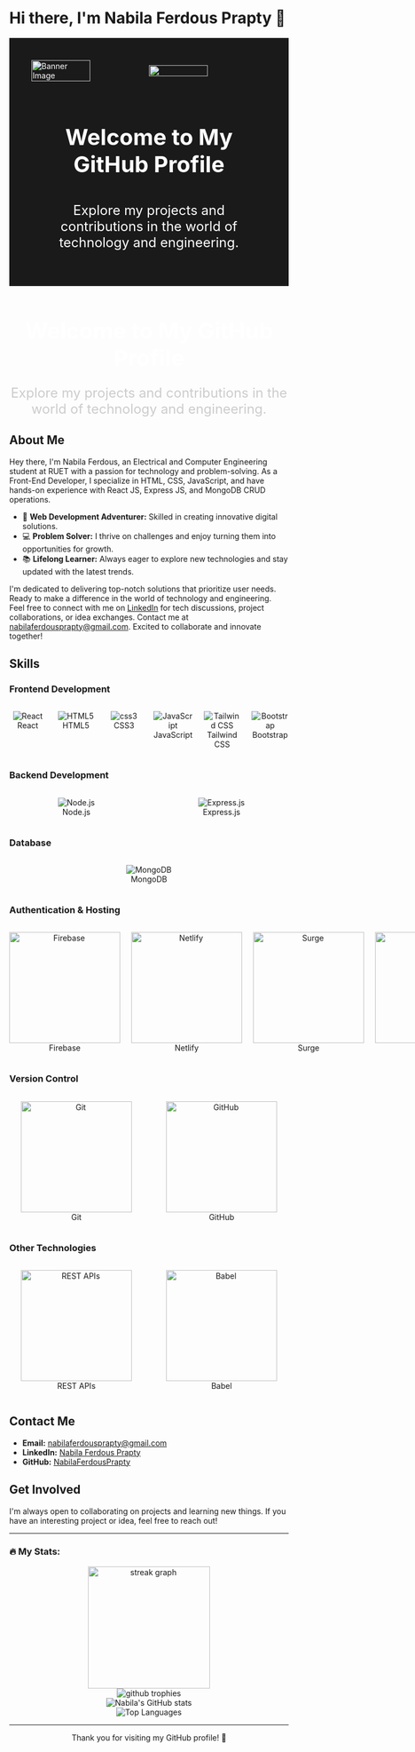 
# Hi there, I'm Nabila Ferdous Prapty 👋
<div style="display: flex; align-items: center; justify-content: center; flex-direction: column; background-color: #1a1a1a; color: #fff; padding: 40px;">

  <div style="display: flex; align-items: center; justify-content: space-between; width: 100%; max-width: 800px;">
    <img src="https://i.ibb.co/w7m3zzG/output-onlinegiftools-1.gif" alt="Banner Image" style="width: 50%; max-width: 400px; height: auto; margin-bottom: 20px;">
    <img src="https://i.ibb.co/CP97V6n/Screenshot-2024-06-15-031730-removebg-preview.png" style="width: 50%; max-width: 400px; height: auto; margin-bottom: 20px;">
  </div>

  <h2 style="font-size: 2.5rem; text-align: center; margin-bottom: 20px;">Welcome to My GitHub Profile</h2>
  <p style="font-size: 1.5rem; text-align: center;">Explore my projects and contributions in the world of technology and engineering.</p>
</div>

  
  <h2 style="font-size: 2.5rem; color: #fff; text-align: center; margin-bottom: 20px;">Welcome to My GitHub Profile</h2>
  <p style="font-size: 1.5rem; color: #ccc; text-align: center;">Explore my projects and contributions in the world of technology and engineering.</p>
</div>

## About Me

Hey there, I'm Nabila Ferdous, an Electrical and Computer Engineering student at RUET with a passion for technology and problem-solving. As a Front-End Developer, I specialize in HTML, CSS, JavaScript, and have hands-on experience with React JS, Express JS, and MongoDB CRUD operations.

- 🔭 **Web Development Adventurer:** Skilled in creating innovative digital solutions.
- 💻 **Problem Solver:** I thrive on challenges and enjoy turning them into opportunities for growth.
- 📚 **Lifelong Learner:** Always eager to explore new technologies and stay updated with the latest trends.

I'm dedicated to delivering top-notch solutions that prioritize user needs. Ready to make a difference in the world of technology and engineering. Feel free to connect with me on [LinkedIn](https://www.linkedin.com/in/nabila-ferdous-prapty/) for tech discussions, project collaborations, or idea exchanges. Contact me at nabilaferdousprapty@gmail.com. Excited to collaborate and innovate together!

## Skills

### Frontend Development
<div style="display: flex; flex-wrap: wrap;">
  <div style="flex: 1; margin-right: 20px;">
    <p style="text-align: center;">
      <img src="https://media4.giphy.com/media/RJzm826vu7WbJvBtxX/giphy.gif?cid=6c09b952yehfpm7f3rtcd302yll171oepwriu70ygwlmskh0&ep=v1_internal_gif_by_id&rid=giphy.gif&ct=s" alt="React">
      <br>React
    </p>
  </div>
  <div style="flex: 1; margin-right: 20px;">
    <p style="text-align: center;">
      <img src="https://i.gifer.com/embedded/download/DEnd.gif" alt="HTML5">
      <br>HTML5
    </p>
  </div>
  <div style="flex: 1; margin-right: 20px;">
    <p style="text-align: center;">
     <img src="https://media.giphy.com/media/fsEaZldNC8A1PJ3mwp/giphy.gif" alt="css3">
      <br>CSS3
    </p>
  </div>
  <div style="flex: 1; margin-right: 20px;">
    <p style="text-align: center;">
      <img src="https://assets-v2.lottiefiles.com/a/edd9e57c-1175-11ee-923c-97d89504acf4/l26hXkGwri.gif" alt="JavaScript">
      <br>JavaScript
    </p>
  </div>
  <div style="flex: 1; margin-right: 20px;">
    <p style="text-align: center;">
      <img src="https://trapfether.gallerycdn.vsassets.io/extensions/trapfether/tailwind-raw-reorder/3.2.0/1706903284985/Microsoft.VisualStudio.Services.Icons.Default" alt="Tailwind CSS">
      <br>Tailwind CSS
    </p>
  </div>
  <div style="flex: 1;">
    <p style="text-align: center;">
      <img src="https://miro.medium.com/v2/resize:fit:512/1*6fzxZyDPD_8RRsmHpQr-vw.gif" alt="Bootstrap">
      <br>Bootstrap
    </p>
  </div>
</div>

### Backend Development
<div style="display: flex;">
  <div style="flex: 1; margin-right: 20px;">
    <p style="text-align: center;">
      <img src="https://user-images.githubusercontent.com/97989643/224550089-f2541ade-c5c6-4afa-8538-51a8dda4e23b.gif" alt="Node.js">
      <br>Node.js
    </p>
  </div>
  <div style="flex: 1;">
    <p style="text-align: center;">
      <img src="https://miro.medium.com/v2/resize:fit:1400/1*5ZLTnnDA1pHRtwXvxq_LAg.png" alt="Express.js">
      <br>Express.js
    </p>
  </div>
</div>

### Database
<div style="display: flex;">
  <div style="flex: 1;">
    <p style="text-align: center;">
      <img src="https://miro.medium.com/v2/resize:fit:1200/0*GTTsEc-bsWoqcOoM.gif" alt="MongoDB">
      <br>MongoDB
    </p>
  </div>
</div>

### Authentication & Hosting
<div style="display: flex;">
  <div style="flex: 1; margin-right: 20px;">
    <p style="text-align: center;">
      <img src="https://cdn.dribbble.com/users/6295/screenshots/2923288/firebaseload.gif" alt="Firebase" style="height: 200px;">
      <br>Firebase
    </p>
  </div>
  <div style="flex: 1; margin-right: 20px;">
    <p style="text-align: center;">
      <img src="https://cdn.sanity.io/images/o0o2tn5x/production/853f17bcb1c0c264dab052006ef61fcf2893987f-1200x675.gif?" alt="Netlify" style="height: 200px;">
      <br>Netlify
    </p>
  </div>
  <div style="flex: 1; margin-right: 20px;">
    <p style="text-align: center;">
      <img src="https://i.pinimg.com/originals/42/42/6c/42426c87c13178f2fb2c390037ddb9fa.gif" alt="Surge" style="height: 200px;">
      <br>Surge
    </p>
  </div>
  <div style="flex: 1;">
    <p style="text-align: center;">
      <img src="https://miro.medium.com/v2/resize:fit:1400/0*YA1PkhijqVKXdDye.gif" alt="Vercel" style="height: 200px;">
      <br>Vercel
    </p>
  </div>
</div>

### Version Control
<div style="display: flex;">
  <div style="flex: 1; margin-right: 20px;">
    <p style="text-align: center;">
      <img src="https://media.tenor.com/F_aIpdp3hEwAAAAi/git-github.gif" alt="Git" style="height: 200px;">
      <br>Git
    </p>
  </div>
  <div style="flex: 1;">
    <p style="text-align: center;">
      <img src="https://raw.githubusercontent.com/gist/theAdityaNVS/f5b585d1082da2dffffea32434f37956/raw/7f9552d0a179b4f84059259fa878199e369b069c/GitHub-logo.gif" alt="GitHub" style="height: 200px;">
      <br>GitHub
    </p>
  </div>
</div>

### Other Technologies
<div style="display: flex;">
  <div style="flex: 1; margin-right: 20px;">
    <p style="text-align: center;">
      <img src="https://lordicon.com/icons/wired/lineal/1330-rest-api.gif" alt="REST APIs" style="height: 200px;">
      <br>REST APIs
    </p>
  </div>
  <div style="flex: 1;">
    <p style="text-align: center;">
      <img src="https://media.licdn.com/dms/image/C5612AQEvbaMlZBNfsg/article-cover_image-shrink_600_2000/0/1630107954966?e=2147483647&v=beta&t=9iwEMR4e-IgWRFvFMSCCuiKQ_uqzOoEmTcr7gInDeb8" alt="Babel" style="height: 200px;">
      <br>Babel
    </p>
  </div>
</div>

## Contact Me

- **Email:** nabilaferdousprapty@gmail.com
- **LinkedIn:** [Nabila Ferdous Prapty](https://www.linkedin.com/in/nabila-ferdous-prapty/)
- **GitHub:** [NabilaFerdousPrapty](https://github.com/NabilaFerdousPrapty)

## Get Involved

I'm always open to collaborating on projects and learning new things. If you have an interesting project or idea, feel free to reach out!

---

### 🔥 My Stats:

<div align="center">
  <img src="https://github-readme-streak-stats.herokuapp.com/?user=NabilaFerdousPrapty&theme=dark&hide_border=false" height="220" alt="streak graph">
</div>

<div align="center">
  <img src="https://github-profile-trophy.vercel.app/?username=NabilaFerdousPrapty&theme=darkhub&no-frame=true&margin-w=15" alt="github trophies">
</div>

<div align="center">
  <img src="https://github-readme-stats.vercel.app/api?username=NabilaFerdousPrapty&show_icons=true&theme=radical" alt="Nabila's GitHub stats">
</div>

<div align="center">
  <img src="https://github-readme-stats.vercel.app/api/top-langs/?username=NabilaFerdousPrapty&layout=compact&theme=radical" alt="Top Languages">
</div>

---

<div align="center">
  
Thank you for visiting my GitHub profile! 🙌
</div>
